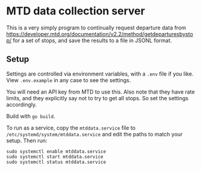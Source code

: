# MTD data collection server

This is a very simply program to continually request departure data from <https://developer.mtd.org/documentation/v2.2/method/getdeparturesbystop/> for a set of stops, and save the results to a file in JSONL format.

## Setup

Settings are controlled via environment variables, with a `.env` file if you like. View `.env.example` in any case to see the settings.

You will need an API key from MTD to use this. Also note that they have rate limits, and they explicitly say not to try to get all stops. So set the settings accordingly.

Build with `go build`.

To run as a service, copy the `mtddata.service` file to `/etc/systemd/system/mtddata.service` and edit the paths to match your setup. Then run:

```
sudo systemctl enable mtddata.service
sudo systemctl start mtddata.service
sudo systemctl status mtddata.service
```
